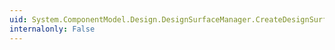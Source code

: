 ```yaml
---
uid: System.ComponentModel.Design.DesignSurfaceManager.CreateDesignSurfaceCore(System.IServiceProvider)
internalonly: False
---
```

